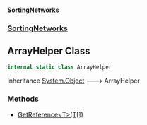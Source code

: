 #### [SortingNetworks](./index.md 'index')
### [SortingNetworks](./SortingNetworks.md 'SortingNetworks')
## ArrayHelper Class
```csharp
internal static class ArrayHelper
```
Inheritance [System.Object](https://docs.microsoft.com/en-us/dotnet/api/System.Object 'System.Object') &#129106; ArrayHelper  
### Methods
- [GetReference&lt;T&gt;(T[])](./SortingNetworks-ArrayHelper-GetReference-T-(T--).md 'SortingNetworks.ArrayHelper.GetReference&lt;T&gt;(T[])')
